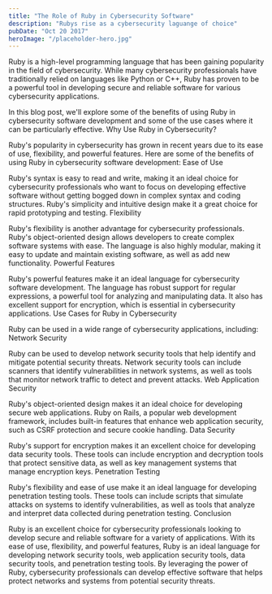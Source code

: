 ```yaml
---
title: "The Role of Ruby in Cybersecurity Software"
description: "Rubys rise as a cybersecurity laguange of choice"
pubDate: "Oct 20 2017"
heroImage: "/placeholder-hero.jpg"
---
```


Ruby is a high-level programming language that has been gaining popularity in the field of cybersecurity. While many cybersecurity professionals have traditionally relied on languages like Python or C++, Ruby has proven to be a powerful tool in developing secure and reliable software for various cybersecurity applications.

In this blog post, we'll explore some of the benefits of using Ruby in cybersecurity software development and some of the use cases where it can be particularly effective.
Why Use Ruby in Cybersecurity?

Ruby's popularity in cybersecurity has grown in recent years due to its ease of use, flexibility, and powerful features. Here are some of the benefits of using Ruby in cybersecurity software development:
Ease of Use

Ruby's syntax is easy to read and write, making it an ideal choice for cybersecurity professionals who want to focus on developing effective software without getting bogged down in complex syntax and coding structures. Ruby's simplicity and intuitive design make it a great choice for rapid prototyping and testing.
Flexibility

Ruby's flexibility is another advantage for cybersecurity professionals. Ruby's object-oriented design allows developers to create complex software systems with ease. The language is also highly modular, making it easy to update and maintain existing software, as well as add new functionality.
Powerful Features

Ruby's powerful features make it an ideal language for cybersecurity software development. The language has robust support for regular expressions, a powerful tool for analyzing and manipulating data. It also has excellent support for encryption, which is essential in cybersecurity applications.
Use Cases for Ruby in Cybersecurity

Ruby can be used in a wide range of cybersecurity applications, including:
Network Security

Ruby can be used to develop network security tools that help identify and mitigate potential security threats. Network security tools can include scanners that identify vulnerabilities in network systems, as well as tools that monitor network traffic to detect and prevent attacks.
Web Application Security

Ruby's object-oriented design makes it an ideal choice for developing secure web applications. Ruby on Rails, a popular web development framework, includes built-in features that enhance web application security, such as CSRF protection and secure cookie handling.
Data Security

Ruby's support for encryption makes it an excellent choice for developing data security tools. These tools can include encryption and decryption tools that protect sensitive data, as well as key management systems that manage encryption keys.
Penetration Testing

Ruby's flexibility and ease of use make it an ideal language for developing penetration testing tools. These tools can include scripts that simulate attacks on systems to identify vulnerabilities, as well as tools that analyze and interpret data collected during penetration testing.
Conclusion

Ruby is an excellent choice for cybersecurity professionals looking to develop secure and reliable software for a variety of applications. With its ease of use, flexibility, and powerful features, Ruby is an ideal language for developing network security tools, web application security tools, data security tools, and penetration testing tools. By leveraging the power of Ruby, cybersecurity professionals can develop effective software that helps protect networks and systems from potential security threats.